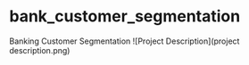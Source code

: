# bank_customer_segmentation
Banking Customer Segmentation
![Project Description](project description.png)
